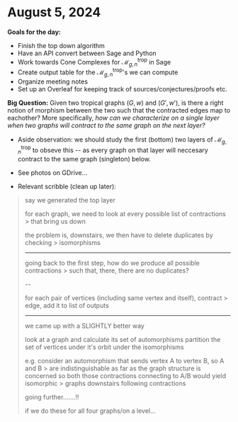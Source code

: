 # August 5, 2024

**Goals for the day:**
- Finish the top down algorithm
- Have an API convert between Sage and Python
- Work towards Cone Complexes for $\mathcal{M}_{g,n}^\text{trop}$ in Sage
- Create output table for the $\mathcal{M}_{g,n}^\text{trop}$'s we can compute
- Organize meeting notes
- Set up an Overleaf for keeping track of sources/conjectures/proofs etc.

**Big Question:** Given two tropical graphs $(G,w)$ and $(G',w')$, is there a right notion of morphism between the two such that the contracted edges map to eachother? More specifically, _how can we characterize on a single layer when two graphs will contract to the same graph on the next layer?_

- Aside observation: we should study the first (bottom) two layers of $\mathcal{M}_{g,n}^\text{trop}$ to obseve this -- as every graph on that layer will neccesary contract to the same graph (singleton) below.

- See photos on GDrive...

- Relevant scribble (clean up later):
> say we generated the top layer
> 
> for each graph, we need to look at every possible list of contractions > that bring us down
> 
> the problem is, downstairs, we then have to delete duplicates by checking > isomorphisms
> 
> 
> ----
> 
> going back to the first step, how do we produce all possible contractions > such that, there, there are no duplicates?
> 
> 
> --
> 
> for each pair of vertices (including same vertex and itself), contract > edge, add it to list of outputs
> 
> --- 
> 
> we came up with a SLIGHTLY better way
> 
> look at a graph and calculate its set of automorphisms
> partition the set of vertices under it's orbit under the isomorphisms
> 
> e.g. consider an automorphism that sends vertex A to vertex B, so A and B > are indistinguishable as far as the graph structure is concerned
> so  both those contractions connecting to A/B would yield isomorphic  > graphs downstairs following contractions
> 
> going further.......!!
> 
> if we do these for all four graphs/on a level...

